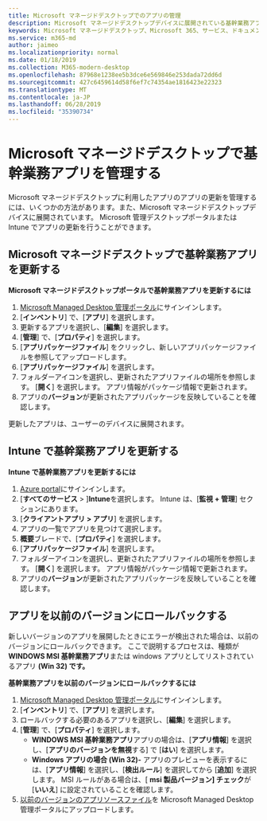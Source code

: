 ```yaml
---
title: Microsoft マネージドデスクトップでのアプリの管理
description: Microsoft マネージドデスクトップデバイスに展開されている基幹業務アプリを更新する方法に関する情報
keywords: Microsoft マネージドデスクトップ、Microsoft 365、サービス、ドキュメント
ms.service: m365-md
author: jaimeo
ms.localizationpriority: normal
ms.date: 01/18/2019
ms.collection: M365-modern-desktop
ms.openlocfilehash: 87968e1238ee5b3dce6e569846e253dada72dd6d
ms.sourcegitcommit: 427c6459614d58f6ef7c74354ae1816423e22323
ms.translationtype: MT
ms.contentlocale: ja-JP
ms.lasthandoff: 06/28/2019
ms.locfileid: "35390734"
---
```

# <a name="manage-line-of-business-apps-in-microsoft-managed-desktop"></a>Microsoft マネージドデスクトップで基幹業務アプリを管理する

<!--Application management -->

Microsoft マネージドデスクトップに利用したアプリのアプリの更新を管理するには、いくつかの方法があります。また、Microsoft マネージドデスクトップデバイスに展開されています。 Microsoft 管理デスクトップポータルまたは Intune でアプリの更新を行うことができます。 

<span id="update-app-mmd" />

## <a name="update-line-of-business-apps-in-microsoft-managed-desktop"></a>Microsoft マネージドデスクトップで基幹業務アプリを更新する

**Microsoft マネージドデスクトップポータルで基幹業務アプリを更新するには**
1. [Microsoft Managed Desktop 管理ポータル](http://aka.ms/mmdportal)にサインインします。
2. [**インベントリ**] で、[**アプリ**] を選択します。  
3. 更新するアプリを選択し、[**編集**] を選択します。
4. [**管理**] で、[**プロパティ**] を選択します。 
5. [**アプリパッケージファイル**] をクリックし、新しいアプリパッケージファイルを参照してアップロードします。
6. [**アプリパッケージファイル**] を選択します。
7. フォルダーアイコンを選択し、更新されたアプリファイルの場所を参照します。 [**開く**] を選択します。 アプリ情報がパッケージ情報で更新されます。
8. アプリの**バージョン**が更新されたアプリパッケージを反映していることを確認します。 

更新したアプリは、ユーザーのデバイスに展開されます。

<span id="update-app-intune" />

## <a name="update-line-of-business-apps-in-intune"></a>Intune で基幹業務アプリを更新する

**Intune で基幹業務アプリを更新するには**
1. [Azure portal](https://azure.portal.com)にサインインします。
2. [**すべてのサービス** > ]**Intune**を選択します。 Intune は、[**監視 + 管理**] セクションにあります。
3. [**クライアントアプリ > アプリ**] を選択します。
4. アプリの一覧でアプリを見つけて選択します。
5. **概要**ブレードで、[**プロパティ**] を選択します。
6. [**アプリパッケージファイル**] を選択します。
7. フォルダーアイコンを選択し、更新されたアプリファイルの場所を参照します。 [**開く**] を選択します。 アプリ情報がパッケージ情報で更新されます。
8. アプリの**バージョン**が更新されたアプリパッケージを反映していることを確認します。

<span id="roll-back-app-mmd" />

## <a name="roll-back-an-app-to-a-previous-version"></a>アプリを以前のバージョンにロールバックする

新しいバージョンのアプリを展開したときにエラーが検出された場合は、以前のバージョンにロールバックできます。 ここで説明するプロセスは、種類が**WINDOWS MSI 基幹業務アプリ**または windows アプリとしてリストされているアプリ **(Win 32) です。**

**基幹業務アプリを以前のバージョンにロールバックするには**

1. [Microsoft Managed Desktop 管理ポータル](http://aka.ms/mmdportal)にサインインします。
2. [**インベントリ**] で、[**アプリ**] を選択します。  
3. ロールバックする必要のあるアプリを選択し、[**編集**] を選択します。
4. [**管理**] で、[**プロパティ**] を選択します。 
    - **WINDOWS MSI 基幹業務アプリ**アプリの場合は、[**アプリ情報**] を選択し、[**アプリのバージョンを無視**する] で [**はい**] を選択します。
    - **Windows アプリの場合 (Win 32)-** アプリのプレビューを表示するには、[**アプリ情報**] を選択し、[**検出ルール**] を選択してから [**追加**] を選択します。 
    MSI ルールがある場合は、[ **msi 製品バージョン] チェック**が [**いいえ**] に設定されていることを確認します。
5. [以前のバージョンのアプリソースファイル](../get-started/deploy-apps.md)を Microsoft Managed Desktop 管理ポータルにアップロードします。  

